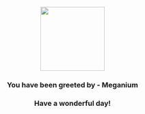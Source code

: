 <p align="center">
    <img src="https://raw.githubusercontent.com/PokeAPI/sprites/master/sprites/pokemon/154.png" width="150" height="150">
</p>
<h3 align="center">You have been greeted by - <b>Meganium</b></h3>
<h3 align="center">Have a wonderful day!</h3>
